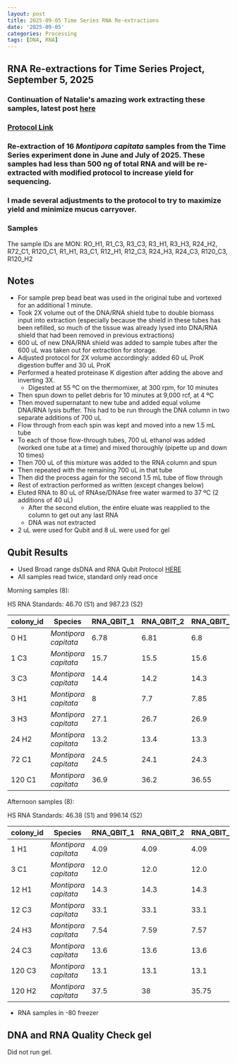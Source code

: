 ```yaml
---
layout: post
title: 2025-09-05 Time Series RNA Re-extractions
date: '2025-09-05'
categories: Processing
tags: [DNA, RNA]
---
```


## RNA Re-extractions for Time Series Project, September 5, 2025

### Continuation of Natalie's amazing work extracting these samples, latest post [here](https://github.com/nchampney/NEC_Putnam_Lab_Notebook/blob/master/_posts/2025-08-14-TimeSeries-RNA-Re-Extractions.md)

### [Protocol Link](https://github.com/zdellaert/ZD_Putnam_Lab_Notebook/blob/master/protocols/2022-10-03-Protocols_Zymo_Quick_DNA_RNA_Miniprep_Plus.md)

### Re-extraction of 16 *Montipora capitata* samples from the Time Series experiment done in June and July of 2025. These samples had less than 500 ng of total RNA and will be re-extracted with modified protocol to increase yield for sequencing.

### I made several adjustments to the protocol to try to maximize yield and minimize mucus carryover.

### Samples

The sample IDs are MON: RO_H1, R1_C3, R3_C3, R3_H1, R3_H3, R24_H2, R72_C1, R12O_C1, R1_H1, R3_C1, R12_H1, R12_C3, R24_H3, R24_C3, R120_C3, R120_H2

## Notes

- For sample prep bead beat was used in the original tube and vortexed for an additional 1 minute. 
- Took 2X volume out of the DNA/RNA shield tube to double biomass input into extraction (especially because the shield in these tubes has been refilled, so much of the tissue was already lysed into DNA/RNA shield that had been removed in previous extractions)
- 600 uL of new DNA/RNA shield was added to sample tubes after the 600 uL was taken out for extraction for storage. 
- Adjusted protocol for 2X volume accordingly: added 60 uL ProK digestion buffer and 30 uL ProK
- Performed a heated proteinase K digestion after adding the above and inverting 3X.
  - Digested at 55 ºC on the thermomixer, at 300 rpm, for 10 minutes
- Then spun down to pellet debris for 10 minutes at 9,000 rcf, at 4 ºC
- Then moved supernatant to new tube and added equal volume DNA/RNA lysis buffer. This had to be run through the DNA column in two separate additions of 700 uL
- Flow through from each spin was kept and moved into a new 1.5 mL tube
- To each of those flow-through tubes, 700 uL ethanol was added (worked one tube at a time) and mixed thoroughly (pipette up and down 10 times)
- Then 700 uL of this mixture was added to the RNA column and spun
- Then repeated with the remaining 700 uL in that tube
- Then did the process again for the second 1.5 mL tube of flow through
- Rest of extraction performed as written (except changes below)
- Eluted RNA to 80 uL of RNAse/DNAse free water warmed to 37 ºC (2 additions of 40 uL)
  - After the second elution, the entire eluate was reapplied to the column to get out any last RNA
  - DNA was not extracted
- 2 uL were used for Qubit and 8 uL were used for gel

## Qubit Results

- Used Broad range dsDNA and RNA Qubit Protocol [HERE](https://zdellaert.github.io/ZD_Putnam_Lab_Notebook/Qubit-Protocol/) 
- All samples read twice, standard only read once

Morning samples (8):

HS RNA Standards: 46.70 (S1) and 987.23 (S2)

| colony_id | Species                    | RNA_QBIT_1 | RNA_QBIT_2 | RNA_QBIT_AVG |
|-----------|----------------------------|------------|------------|--------------|
| 0 H1     | *Montipora capitata*       |  6.78 | 6.81 |   6.8    |
| 1 C3     | *Montipora capitata*       |  15.7 |  15.5   | 15.6 |
| 3 C3    | *Montipora capitata*       |   14.4 | 14.2 | 14.3      |
| 3 H1    | *Montipora capitata*       |   8    | 7.7    | 7.85   |
| 3 H3    | *Montipora capitata*       |  27.1  |  26.7    |   26.9      |
| 24 H2    | *Montipora capitata*       |  13.2 | 13.4 | 13.3      |
| 72 C1    | *Montipora capitata*       |  24.5   | 24.1   | 24.3  |
| 120 C1    | *Montipora capitata*       |  36.9  | 36.2    |  36.55    |

Afternoon samples (8):

HS RNA Standards: 46.38 (S1) and 996.14 (S2)

| colony_id | Species                    | RNA_QBIT_1 | RNA_QBIT_2 | RNA_QBIT_AVG |
|-----------|----------------------------|------------|------------|--------------|
| 1 H1     | *Montipora capitata*       |  4.09  | 4.09 |   4.09    |
| 3 C1     | *Montipora capitata*       | 12.0 | 12.0    | 12.0  |
| 12 H1    | *Montipora capitata*       |  14.3| 14.3| 14.3    |
| 12 C3    | *Montipora capitata*       |  33.1  |  33.1   |  33.1  |
| 24 H3    | *Montipora capitata*       |  7.54 | 7.59    |  7.57     |
| 24 C3    | *Montipora capitata*       |  13.6 | 13.6  | 13.6      |
| 120 C3   | *Montipora capitata*       | 13.1   |13.1 | 13.1 | 
| 120 H2   | *Montipora capitata*       | 37.5 | 38   |  35.75    |

- RNA samples in -80 freezer

## DNA and RNA Quality Check gel

Did not run gel.
